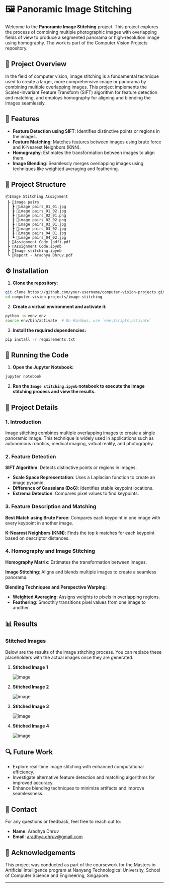 # 🖼️ Panoramic Image Stitching

Welcome to the **Panoramic Image Stitching** project. This project explores the process of combining multiple photographic images with overlapping fields of view to produce a segmented panorama or high-resolution image using homography. The work is part of the Computer Vision Projects repository.

## 📝 Project Overview

In the field of computer vision, image stitching is a fundamental technique used to create a larger, more comprehensive image or panorama by combining multiple overlapping images. This project implements the Scaled-Invariant Feature Transform (SIFT) algorithm for feature detection and matching, and employs homography for aligning and blending the images seamlessly.

## 🌟 Features

- **Feature Detection using SIFT**: Identifies distinctive points or regions in the images.
- **Feature Matching**: Matches features between images using brute force and K-Nearest Neighbors (KNN).
- **Homography**: Estimates the transformation between images to align them.
- **Image Blending**: Seamlessly merges overlapping images using techniques like weighted averaging and feathering.

## 📂 Project Structure

```
📦Image Stitching Assignment
 ┣ 📂image pairs
 ┃ ┣ 📜image pairs_01_01.jpg
 ┃ ┣ 📜image pairs_01_02.jpg
 ┃ ┣ 📜image pairs_02_01.png
 ┃ ┣ 📜image pairs_02_02.png
 ┃ ┣ 📜image pairs_03_01.jpg
 ┃ ┣ 📜image pairs_03_02.jpg
 ┃ ┣ 📜image pairs_04_01.jpg
 ┃ ┗ 📜image pairs_04_02.jpg
 ┣ 📜Assignment Code (pdf).pdf
 ┣ 📜Assignment Code.ipynb
 ┣ 📜Image stitching.ipynb
 ┗ 📜Report - Aradhya Dhruv.pdf
```

## ⚙️ Installation

1. **Clone the repository:**

```bash
git clone https://github.com/your-username/computer-vision-projects.git
cd computer-vision-projects/image-stitching
```

2. **Create a virtual environment and activate it:**

```bash
python -m venv env
source env/bin/activate  # On Windows, use `env\Scripts\activate`
```

3. **Install the required dependencies:**

```bash
pip install -r requirements.txt
```

## 🚀 Running the Code

1. **Open the Jupyter Notebook:**

```bash
jupyter notebook
```

2. **Run the `Image stitching.ipynb` notebook to execute the image stitching process and view the results.**

## 📝 Project Details

### 1. Introduction

Image stitching combines multiple overlapping images to create a single panoramic image. This technique is widely used in applications such as autonomous robotics, medical imaging, virtual reality, and photography.

### 2. Feature Detection

**SIFT Algorithm**: Detects distinctive points or regions in images.

- **Scale Space Representation**: Uses a Laplacian function to create an image pyramid.
- **Difference of Gaussians (DoG)**: Identifies stable keypoint locations.
- **Extrema Detection**: Compares pixel values to find keypoints.

### 3. Feature Description and Matching

**Best Match using Brute Force**: Compares each keypoint in one image with every keypoint in another image.

**K-Nearest Neighbors (KNN)**: Finds the top k matches for each keypoint based on descriptor distances.

### 4. Homography and Image Stitching

**Homography Matrix**: Estimates the transformation between images.

**Image Stitching**: Aligns and blends multiple images to create a seamless panorama.

**Blending Techniques and Perspective Warping**:

- **Weighted Averaging**: Assigns weights to pixels in overlapping regions.
- **Feathering**: Smoothly transitions pixel values from one image to another.

## 📊 Results

### Stitched Images

Below are the results of the image stitching process. You can replace these placeholders with the actual images once they are generated.

1. **Stitched Image 1**
   
   ![image](https://github.com/user-attachments/assets/52453f09-e7d9-4754-a423-8d7272a4dad3)

2. **Stitched Image 2**
   
   ![image](https://github.com/user-attachments/assets/5790cb06-4ee3-4233-937f-85cfaae56721)

3. **Stitched Image 3**
   
   ![image](https://github.com/user-attachments/assets/38189b22-73a8-45dd-a581-43dec14eabae)

5. **Stitched Image 4**
   
   ![image](https://github.com/user-attachments/assets/f6d733db-d923-46e0-a1f2-522c14f345e2)


## 🔍 Future Work

- Explore real-time image stitching with enhanced computational efficiency.
- Investigate alternative feature detection and matching algorithms for improved accuracy.
- Enhance blending techniques to minimize artifacts and improve seamlessness.

## 📧 Contact

For any questions or feedback, feel free to reach out to:

- **Name**: Aradhya Dhruv
- **Email**: aradhya.dhruv@gmail.com

## 📝 Acknowledgements

This project was conducted as part of the coursework for the Masters in Artificial Intelligence program at Nanyang Technological University, School of Computer Science and Engineering, Singapore.

---
